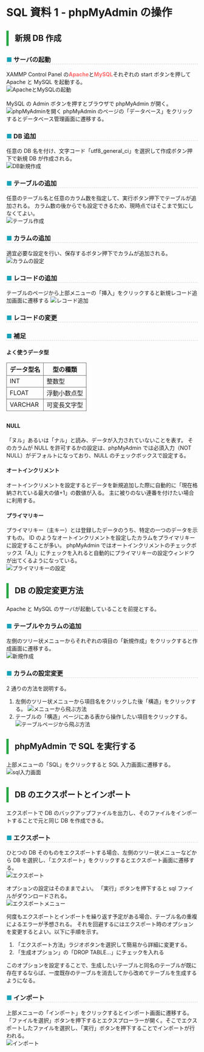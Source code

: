 <link href="https://use.fontawesome.com/releases/v5.0.6/css/all.css" rel="stylesheet">
<style>
  a::after {
    padding: 0 4px;
    content: "\f35d";
    font-family: "Font Awesome 5 Free";
    font-weight: 900;
    font-size: 0.8rem;
  }
  @media print {
    @page { margin: 0; }
    body { margin: 1.6cm; }
  }
  h2 {
    border-left: solid 6px #28a745;
    border-bottom: none!important;
    padding-left: 16px;
    height: 40px!important;
    line-height: 40px!important;
    font-weight: bold!important;
  }
  h3 {
    padding-left: -14px;
    border-bottom: dashed #ccc 1px;
  }
  h3:before {
    content: "■ ";
    color: #17a2b8;
  }
  th, td {
    border: solid 1px #666;
  }
  table {
    margin-bottom: 30px;
  }
  strong {
    color: #f66;
  }
  hr {
    margin-bottom: 30px;
    border-color: #ccc;
  }
  blockquote {
    background: none!important;
    /* font-style: italic; */
    color: #999;
  }
</style>

# SQL 資料 1 - phpMyAdmin の操作

## 新規 DB 作成

### サーバの起動

XAMMP Control Panel の**Apache**と**MySQL**それぞれの start ボタンを押して Apache と MySQL を起動する。  
![ApacheとMySQLの起動](img/2020-02-25-152323.png)  
<br>
MySQL の Admin ボタンを押すとブラウザで phpMyAdmin が開く。  
![phpMyAdminを開く](img/2020-02-25-152333.png)
phpMyAdmin のページの「データベース」をクリックするとデータベース管理画面に遷移する。

<div class="page">

### DB 追加

任意の DB 名を付け、文字コード「utf8_general_ci」を選択して作成ボタン押下で新規 DB が作成される。  
![DB新規作成](img/2020-02-25-153833.png)

<div class="page">

### テーブルの追加

任意のテーブル名と任意のカラム数を指定して、実行ボタン押下でテーブルが追加される。
カラム数の後からでも設定できるため、現時点ではそこまで気にしなくてよい。  
![テーブル作成](img/2020-02-25-180112.png)

### カラムの追加

適宜必要な設定を行い、保存するボタン押下でカラムが追加される。  
![カラムの設定](img/2020-02-26-134125.png)

<div class="page">

### レコードの追加

テーブルのページから上部メニューの「挿入」をクリックすると新規レコード追加画面に遷移する
![レコード追加](img/2020-03-02-094502.png)

### レコードの変更

<div class="page">

### 補足

#### よく使うデータ型

| データ型名 | 型の種類     |
| ---------- | ------------ |
| INT        | 整数型       |
| FLOAT      | 浮動小数点型 |
| VARCHAR    | 可変長文字型 |

#### NULL

「ヌル」あるいは「ナル」と読み、データが入力されていないことを表す。
そのカラムが NULL を許可するかの設定は、phpMyAdmin では必須入力（NOT NULL）がデフォルトになっており、NULL のチェックボックスで設定する。

#### オートインクリメント

オートインクリメントを設定するとデータを新規追加した際に自動的に「現在格納されている最大の値+1」の数値が入る。
主に被りのない連番を付けたい場合に利用する。

#### プライマリキー

プライマリキー（主キー）とは登録したデータのうち、特定の一つのデータを示すもの。
ID のようなオートインクリメントを設定したカラムをプライマリキーに設定することが多い。
phpMyAdmin ではオートインクリメントのチェックボックス「A_I」にチェックを入れると自動的にプライマリキーの設定ウィンドウが出てくるようになっている。  
![プライマリキーの設定](img/2020-02-26-113541.png)

<div class="page">

## DB の設定変更方法

Apache と MySQL のサーバが起動していることを前提とする。

### テーブルやカラムの追加

左側のツリー状メニューからそれぞれの項目の「新規作成」をクリックすると作成画面に遷移する。  
![新規作成](img/2020-02-27-111437.png)

<div class="page">

### カラムの設定変更

2 通りの方法を説明する。

1. 左側のツリー状メニューから項目名をクリックした後「構造」をクリックする。
   ![メニューから飛ぶ方法](img/2020-02-27-112952.png)
1. テーブルの「構造」ページにある表から操作したい項目をクリックする。
   ![テーブルページから飛ぶ方法](img/2020-02-27-114101.png)

<div class="page">

## phpMyAdmin で SQL を実行する

上部メニューの「SQL」をクリックすると SQL 入力画面に遷移する。  
![sql入力画面](img/2020-02-27-122233.png)

<div class="page">

## DB のエクスポートとインポート

エクスポートで DB のバックアップファイルを出力し、そのファイルをインポートすることで元と同じ DB を作成できる。

### エクスポート

ひとつの DB そのものをエクスポートする場合、左側のツリー状メニューなどから DB を選択し、「エクスポート」をクリックするとエクスポート画面に遷移する。  
![エクスポート](img/2020-02-27-171246.png)

オプションの設定はそのままでよい。
「実行」ボタンを押下すると sql ファイルがダウンロードされる。  
![エクスポートメニュー](img/2020-02-27-171517.png)

何度もエクスポートとインポートを繰り返す予定がある場合、テーブル名の重複によるエラーが予想される。
それを回避するにはエクスポート時のオプションを変更するとよい。以下に手順を示す。

1. 「エクスポート方法」ラジオボタンを選択して簡易から詳細に変更する。
1. 「生成オプション」の「DROP TABLE...」にチェックを入れる

このオプションを設定することで、生成したいテーブルと同名のテーブルが既に存在するならば、一度既存のテーブルを消去してから改めてテーブルを生成するようになる。

### インポート

上部メニューの「インポート」をクリックするとインポート画面に遷移する。
「ファイルを選択」ボタンを押下するとエクスプローラーが開く。そこでエクスポートしたファイルを選択し、「実行」ボタンを押下することでインポートが行われる。  
![インポート](img/2020-02-27-182754.png)
